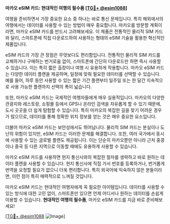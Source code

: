 **마카오 eSIM 카드: 현대적인 여행의 필수품 [[TG💪+ @esim1088](https://t.me/s/esim1088)]**

여행을 준비하면서 가장 중요한 요소 중 하나는 바로 통신 문제입니다. 특히 해외에서의 여행에서는 데이터를 사용할 수 있는 방법이 매우 중요합니다. 마카오를 방문할 계획이라면, 마카오 eSIM 카드를 반드시 고려해보세요. 이 제품은 전통적인 물리적 SIM 카드와 달리, 스마트폰에 직접 다운로드하여 사용하는 형태의 eSIM 기술을 활용한 혁신적인 제품입니다.

eSIM 카드의 가장 큰 장점은 무엇보다도 편리함입니다. 전통적인 물리적 SIM 카드를 교체하거나 구매하는 번거로움 없이, 스마트폰에 간단히 다운로드만 하면 즉시 사용할 수 있습니다. 이는 특히 짧은 출장이나 여행 시 유용하게 작용합니다. 마카오 eSIM 카드는 다양한 데이터 플랜을 제공하며, 일정에 맞춰 필요한 데이터를 선택할 수 있습니다. 예를 들어, 하루 동안 사용할 수 있는 짧은 기간 플랜부터 일주일 또는 한 달간 지속적으로 사용 가능한 플랜까지 선택의 폭이 넓습니다.

또한, 마카오 eSIM 카드는 국제적인 여행자들에게 매우 실용적입니다. 마카오의 다양한 관광지와 레스토랑, 쇼핑몰 등에서 GPS나 온라인 검색을 자유롭게 할 수 있기 때문에, 도시 곳곳을 더 쉽게 탐험할 수 있습니다. 특히 마카오의 복잡한 길을 찾기 어려운 경우가 많으므로, 데이터를 통해 정확한 위치 정보를 얻는 것은 매우 중요한 요소입니다.

더불어 마카오 eSIM 카드는 보안성에서도 뛰어납니다. 물리적 SIM 카드는 분실이나 도난의 위험이 있지만, eSIM 카드는 이러한 문제를 해결합니다. 또한, 여러 국가에서 동시에 사용할 수 있는 글로벌 플랜도 제공됩니다. 이는 단순히 마카오뿐만 아니라 근처 홍콩이나 중국 등 다른 지역으로 이동할 때에도 유용하게 사용할 수 있습니다.

마카오 eSIM 카드를 사용하면 현지 통신사와의 복잡한 절차를 생략하고 바로 원하는 데이터 플랜을 사용할 수 있습니다. 현지 통신사에 직접 가서 번호를 등록하거나, 번거롭게 번역을 요청할 필요가 없으니 더욱 편리합니다. 특히 외국어에 익숙하지 않은 분들이라면, 이런 점이 특히 매력적으로 느껴질 것입니다.

마카오 eSIM 카드는 현대적인 여행자에게 꼭 필요한 아이템입니다. 데이터를 사용할 수 있는 방식에 대한 고민 없이, 스마트폰만 있으면 언제 어디서나 원하는 데이터를 손쉽게 이용할 수 있습니다. **현대적인 여행의 필수품**, 마카오 eSIM 카드를 지금 바로 준비해보세요!

[[TG💪+ @esim1088](https://t.me/s/esim1088) ![Image](https://i.postimg.cc/Y0z9fWf4/image.png)]